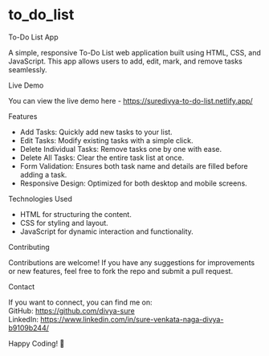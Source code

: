 # to_do_list

To-Do List App

A simple, responsive To-Do List web application built using HTML, CSS, and JavaScript. This app allows users to add, edit, mark, and remove tasks seamlessly.


Live Demo

You can view the live demo here - https://suredivya-to-do-list.netlify.app/

Features

- Add Tasks: Quickly add new tasks to your list.
- Edit Tasks: Modify existing tasks with a simple click.
- Delete Individual Tasks: Remove tasks one by one with ease.
- Delete All Tasks: Clear the entire task list at once.
- Form Validation: Ensures both task name and details are filled before adding a task.
- Responsive Design: Optimized for both desktop and mobile screens.

Technologies Used

- HTML for structuring the content.
- CSS for styling and layout.
- JavaScript for dynamic interaction and functionality.

Contributing

Contributions are welcome! If you have any suggestions for improvements or new features, feel free to fork the repo and submit a pull request.

Contact

If you want to connect, you can find me on:   
GitHub: https://github.com/divya-sure  
LinkedIn: https://www.linkedin.com/in/sure-venkata-naga-divya-b9109b244/  

Happy Coding! 🚀
